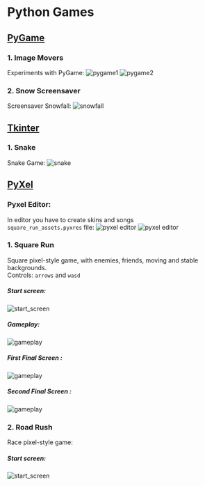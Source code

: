 # Python Games <br />
## [PyGame](https://github.com/pygame/pygame/) <br />
### 1. Image Movers <br />
Experiments with PyGame:
![pygame1](/PyGame/Move_Image/pygame1.gif)
![pygame2](/PyGame/Move_Image/pygame2.gif)

### 2. Snow Screensaver <br />
Screensaver Snowfall:
![snowfall](/PyGame/Snowfall/snowfall.gif)

## [Tkinter](https://docs.python.org/3/library/tkinter.html) <br />
### 1. Snake <br />
Snake Game:
![snake](/Tkinter/Snake/snake.gif)

## [PyXel](https://github.com/kitao/pyxel) <br />
### Pyxel Editor: <br />
In  editor you have to create skins and songs <br />
`square_run_assets.pyxres` file:
![pyxel editor](PyXel/Square_Run/pics/pyxeleditor.png)
![pyxel editor](PyXel/Square_Run/pics/song_editor.png)

### 1. Square Run<br />
Square pixel-style game, with enemies, friends, moving and stable backgrounds.<br />
Controls: `arrows` and `wasd`

##### Start screen:<br />
![start_screen](PyXel/Square_Run/pics/start_screen.gif)

##### Gameplay:<br />
![gameplay](PyXel/Square_Run/pics/gameplay.gif)

##### First Final Screen :<br />
![gameplay](PyXel/Square_Run/pics/final1.gif)

##### Second Final Screen :<br />
![gameplay](PyXel/Square_Run/pics/final2.gif)

### 2. Road Rush<br />
Race pixel-style game:
##### Start screen:<br />
![start_screen](PyXel/Road_Rush/pics/road_rush_start_screen.gif)